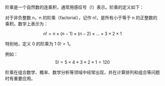 阶乘是一个自然数的连乘积，通常用感叹号（!）表示。阶乘的定义如下：

对于非负整数 n，n 的阶乘（factorial），记作 n!，是所有小于等于 n 的正整数的乘积。数学上表示为：

$$n! = n \times (n-1) \times (n-2) \times \ldots \times 3 \times 2 \times 1$$

特别地，定义 0 的阶乘为 1 $0! = 1$。

例如：
$$5! = 5 \times 4 \times 3 \times 2 \times 1 = 120$$

阶乘在组合数学、概率、数学分析等领域中经常出现，并在计算排列和组合等问题时有重要应用。